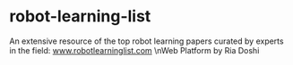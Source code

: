 # robot-learning-list
An extensive resource of the top robot learning papers curated by experts in the field: www.robotlearninglist.com
\nWeb Platform by Ria Doshi 
